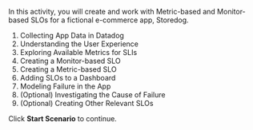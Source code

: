 In this activity, you will create and work with Metric-based and Monitor-based SLOs for a fictional e-commerce app, Storedog. 

1. Collecting App Data in Datadog
2. Understanding the User Experience
3. Exploring Available Metrics for SLIs
4. Creating a Monitor-based SLO
5. Creating a Metric-based SLO
6. Adding SLOs to a Dashboard
7. Modeling Failure in the App
8. (Optional) Investigating the Cause of Failure
9. (Optional) Creating Other Relevant SLOs

Click **Start Scenario** to continue.